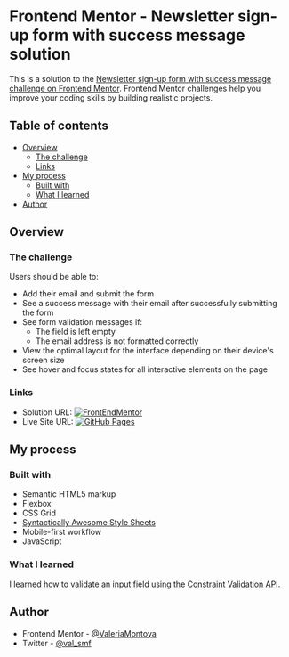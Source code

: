 # Frontend Mentor - Newsletter sign-up form with success message solution

This is a solution to the [Newsletter sign-up form with success message challenge on Frontend Mentor](https://www.frontendmentor.io/challenges/newsletter-signup-form-with-success-message-3FC1AZbNrv). Frontend Mentor challenges help you improve your coding skills by building realistic projects.

## Table of contents

- [Overview](#overview)
  - [The challenge](#the-challenge)
  - [Links](#links)
- [My process](#my-process)
  - [Built with](#built-with)
  - [What I learned](#what-i-learned)
- [Author](#author)

## Overview

### The challenge

Users should be able to:

- Add their email and submit the form
- See a success message with their email after successfully submitting the form
- See form validation messages if:
  - The field is left empty
  - The email address is not formatted correctly
- View the optimal layout for the interface depending on their device's screen size
- See hover and focus states for all interactive elements on the page

### Links

- Solution URL: [![FrontEndMentor](https://img.shields.io/badge/-Frontend%20Mentor-05122A?style=flat&logo=FrontEndMentor&logoColor=63D9F9)](https://www.frontendmentor.io/solutions/responsive-newsletter-sign-up-form-T2FLW7U7Te)
- Live Site URL: [![GitHub Pages](https://img.shields.io/badge/GitHub%20Pages-121013?logo=github&logoColor=white)](https://valeriamontoya.github.io/newsletter-sign-up-form/)

## My process

### Built with

- Semantic HTML5 markup
- Flexbox
- CSS Grid
- [Syntactically Awesome Style Sheets](https://sass-lang.com/)
- Mobile-first workflow
- JavaScript

### What I learned

I learned how to validate an input field using the [Constraint Validation API](https://developer.mozilla.org/en-US/docs/Learn_web_development/Extensions/Forms/Form_validation#the_constraint_validation_api).

## Author

- Frontend Mentor - [@ValeriaMontoya](https://www.frontendmentor.io/profile/ValeriaMontoya)
- Twitter - [@val_smf](https://twitter.com/val_smf)
